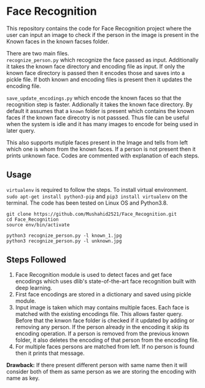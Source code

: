 # Face Recognition
This repository contains the code for Face Recognition project where the user can input an image to check if the person in the image is present in the Known faces in the known facses folder.    

There are two main files.  
`recognize_person.py` which recognize the face passed as input. Additionally it takes the known face directory and encoding file as input. If only the known face directory is passed then it encodes those and saves into a pickle file. If both known and encoding files is present then it updates the encoding file.  

`save_update_encodings.py` which encode the known faces so that the recognition step is faster. Addionally it takes the known face directory. By default it assumes that a `known` folder is present which contains the known faces if the known face direcotry is not passsed. Thus file can be useful when the system is idle and it has many images to encode for being used in later query.   


This also supports mutiple faces present in the Image and tells from left which one is whom from the known faces. If a person is not present then it prints unknown face. Codes are commented with explanation of each steps. 

## Usage   
`virtualenv` is required to follow the steps. To install virtual environment. `sudo apt-get install python3-pip` and `pip3 install virtualenv` on the terminal. 
The code has been tested on Linux OS and Python3.8. 
```
git clone https://github.com/Mushahid2521/Face_Recognition.git
cd Face_Recognition
source env/bin/activate

python3 recognize_person.py -l known_1.jpg
python3 recognize_person.py -l unknown.jpg
```

## Steps Followed
1. Face Recognition module is used to detect faces and get face encodings which uses dlib's state-of-the-art face recognition built with deep learning.
2. First face encodings are stored in a dictionary and saved using pickle module. 
3. Input image is taken which may contains multiple faces. Each face is matched with the existing encodings file. This allows faster query. Before that the knwon face folder is checked if it updated by adding or removing any person. If the person already in the encoding it skip its encoding operation. If a person is removed from the previous known folder, it also deletes the encoding of that person from the encoding file. 
4. For multiple faces persons are matched from left. If no person is found then it prints that message. 

**Drawback:** If there present different person with same name then it will consider both of them as same person as we are storing the encoding with name as key.  



